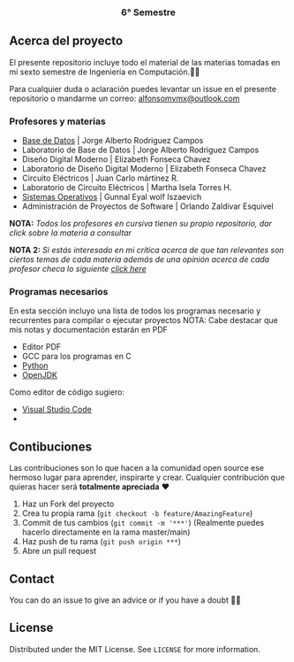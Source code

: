 <p align="center">
  <h3 align="center">6° Semestre</h3>
</p>

<!-- ABOUT THE PROJECT -->
## Acerca del proyecto

El presente repositorio incluye todo el material de las materias tomadas en mi sexto semestre de Ingeniería en Computación.✌🏻

Para cualquier duda o aclaración puedes levantar un issue en el presente repositorio o mandarme un correo: alfonsomvmx@outlook.com


### Profesores y materias 

- [Base de Datos](https://github.com/aMurryFly/globalHome_BD) | Jorge Alberto Rodriguez Campos
- Laboratorio de Base de Datos | Jorge Alberto Rodriguez Campos
- Diseño Digital Moderno | Elizabeth Fonseca Chavez
- Laboratorio de Diseño Digital Moderno | Elizabeth Fonseca Chavez
- Circuito Eléctricos | Juan Carlo mártinez R.
- Laboratorio de Circuito Eléctricos | Martha Isela Torres H.
- [Sistemas Operativos](https://github.com/aMurryFly/sistop-2020-2) | Gunnal Eyal wolf Iszaevich
- Administración de Proyectos de Software | Orlando Zaldivar Esquivel


**NOTA:** *Todos los profesores en cursiva tienen su propio repositorio, dar click sobre la materia a consultar* 

**NOTA 2:** *Si estás interesado en mi crítica acerca de que tan relevantes son ciertos temas de cada materia además de una opinión acerca de cada profesor checa lo siguiente [click here](./aboutProf.md)* 

### Programas necesarios 

En esta sección incluyo una lista de todos los programas necesario y recurrentes para compilar o ejecutar proyectos
NOTA: Cabe destacar que mis notas y documentación estarán en PDF
-  Editor PDF
-  GCC para los programas en C
-  [Python](https://www.python.org)
-  [OpenJDK](https://openjdk.java.net)

Como editor de código sugiero:
- [Visual Studio Code](https://code.visualstudio.com)
- 


<!-- GETTING STARTED 
### Installation

1. Get a free API Key at [https://example.com](https://example.com)
2. Clone the repo
   ```sh
   git clone https://github.com/your_username_/Project-Name.git
   ```
3. Install NPM packages
   ```sh
   npm install
   ```
4. Enter your API in `config.js`
   ```JS
   const API_KEY = 'ENTER YOUR API'; 
  ``` 
--> 
  
## Contibuciones

Las contribuciones son lo que hacen a la comunidad open source ese hermoso lugar para aprender, inspirarte y crear. Cualquier contribución que quieras hacer será **totalmente apreciada** ❤️

1. Haz un Fork del proyecto
2. Crea tu propia rama (`git checkout -b feature/AmazingFeature`)
3. Commit de tus cambios (`git commit -m '***'`) (Realmente puedes hacerlo directamente en la rama master/main)
4. Haz push de tu rama (`git push origin ***`)  
5. Abre un pull request


## Contact
You can do an issue to give an advice or if you have a doubt ✌🏻

## License
Distributed under the MIT License. See `LICENSE` for more information.
